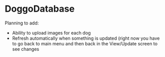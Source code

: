# DoggoDatabase  
Planning to add:  
- Ability to upload images for each dog  
- Refresh automatically when something is updated (right now you have to go back to main menu and then back in the View/Update screen to see changes
